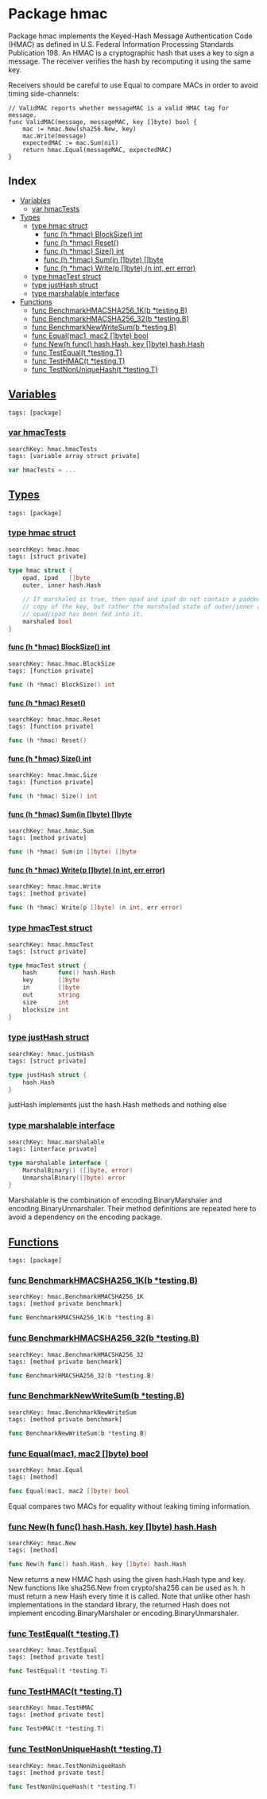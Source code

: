 # Package hmac

Package hmac implements the Keyed-Hash Message Authentication Code (HMAC) as defined in U.S. Federal Information Processing Standards Publication 198. An HMAC is a cryptographic hash that uses a key to sign a message. The receiver verifies the hash by recomputing it using the same key. 

Receivers should be careful to use Equal to compare MACs in order to avoid timing side-channels: 

```
// ValidMAC reports whether messageMAC is a valid HMAC tag for message.
func ValidMAC(message, messageMAC, key []byte) bool {
	mac := hmac.New(sha256.New, key)
	mac.Write(message)
	expectedMAC := mac.Sum(nil)
	return hmac.Equal(messageMAC, expectedMAC)
}

```
## Index

* [Variables](#var)
    * [var hmacTests](#hmacTests)
* [Types](#type)
    * [type hmac struct](#hmac)
        * [func (h *hmac) BlockSize() int](#hmac.BlockSize)
        * [func (h *hmac) Reset()](#hmac.Reset)
        * [func (h *hmac) Size() int](#hmac.Size)
        * [func (h *hmac) Sum(in []byte) []byte](#hmac.Sum)
        * [func (h *hmac) Write(p []byte) (n int, err error)](#hmac.Write)
    * [type hmacTest struct](#hmacTest)
    * [type justHash struct](#justHash)
    * [type marshalable interface](#marshalable)
* [Functions](#func)
    * [func BenchmarkHMACSHA256_1K(b *testing.B)](#BenchmarkHMACSHA256_1K)
    * [func BenchmarkHMACSHA256_32(b *testing.B)](#BenchmarkHMACSHA256_32)
    * [func BenchmarkNewWriteSum(b *testing.B)](#BenchmarkNewWriteSum)
    * [func Equal(mac1, mac2 []byte) bool](#Equal)
    * [func New(h func() hash.Hash, key []byte) hash.Hash](#New)
    * [func TestEqual(t *testing.T)](#TestEqual)
    * [func TestHMAC(t *testing.T)](#TestHMAC)
    * [func TestNonUniqueHash(t *testing.T)](#TestNonUniqueHash)


## <a id="var" href="#var">Variables</a>

```
tags: [package]
```

### <a id="hmacTests" href="#hmacTests">var hmacTests</a>

```
searchKey: hmac.hmacTests
tags: [variable array struct private]
```

```Go
var hmacTests = ...
```

## <a id="type" href="#type">Types</a>

```
tags: [package]
```

### <a id="hmac" href="#hmac">type hmac struct</a>

```
searchKey: hmac.hmac
tags: [struct private]
```

```Go
type hmac struct {
	opad, ipad   []byte
	outer, inner hash.Hash

	// If marshaled is true, then opad and ipad do not contain a padded
	// copy of the key, but rather the marshaled state of outer/inner after
	// opad/ipad has been fed into it.
	marshaled bool
}
```

#### <a id="hmac.BlockSize" href="#hmac.BlockSize">func (h *hmac) BlockSize() int</a>

```
searchKey: hmac.hmac.BlockSize
tags: [function private]
```

```Go
func (h *hmac) BlockSize() int
```

#### <a id="hmac.Reset" href="#hmac.Reset">func (h *hmac) Reset()</a>

```
searchKey: hmac.hmac.Reset
tags: [function private]
```

```Go
func (h *hmac) Reset()
```

#### <a id="hmac.Size" href="#hmac.Size">func (h *hmac) Size() int</a>

```
searchKey: hmac.hmac.Size
tags: [function private]
```

```Go
func (h *hmac) Size() int
```

#### <a id="hmac.Sum" href="#hmac.Sum">func (h *hmac) Sum(in []byte) []byte</a>

```
searchKey: hmac.hmac.Sum
tags: [method private]
```

```Go
func (h *hmac) Sum(in []byte) []byte
```

#### <a id="hmac.Write" href="#hmac.Write">func (h *hmac) Write(p []byte) (n int, err error)</a>

```
searchKey: hmac.hmac.Write
tags: [method private]
```

```Go
func (h *hmac) Write(p []byte) (n int, err error)
```

### <a id="hmacTest" href="#hmacTest">type hmacTest struct</a>

```
searchKey: hmac.hmacTest
tags: [struct private]
```

```Go
type hmacTest struct {
	hash      func() hash.Hash
	key       []byte
	in        []byte
	out       string
	size      int
	blocksize int
}
```

### <a id="justHash" href="#justHash">type justHash struct</a>

```
searchKey: hmac.justHash
tags: [struct private]
```

```Go
type justHash struct {
	hash.Hash
}
```

justHash implements just the hash.Hash methods and nothing else 

### <a id="marshalable" href="#marshalable">type marshalable interface</a>

```
searchKey: hmac.marshalable
tags: [interface private]
```

```Go
type marshalable interface {
	MarshalBinary() ([]byte, error)
	UnmarshalBinary([]byte) error
}
```

Marshalable is the combination of encoding.BinaryMarshaler and encoding.BinaryUnmarshaler. Their method definitions are repeated here to avoid a dependency on the encoding package. 

## <a id="func" href="#func">Functions</a>

```
tags: [package]
```

### <a id="BenchmarkHMACSHA256_1K" href="#BenchmarkHMACSHA256_1K">func BenchmarkHMACSHA256_1K(b *testing.B)</a>

```
searchKey: hmac.BenchmarkHMACSHA256_1K
tags: [method private benchmark]
```

```Go
func BenchmarkHMACSHA256_1K(b *testing.B)
```

### <a id="BenchmarkHMACSHA256_32" href="#BenchmarkHMACSHA256_32">func BenchmarkHMACSHA256_32(b *testing.B)</a>

```
searchKey: hmac.BenchmarkHMACSHA256_32
tags: [method private benchmark]
```

```Go
func BenchmarkHMACSHA256_32(b *testing.B)
```

### <a id="BenchmarkNewWriteSum" href="#BenchmarkNewWriteSum">func BenchmarkNewWriteSum(b *testing.B)</a>

```
searchKey: hmac.BenchmarkNewWriteSum
tags: [method private benchmark]
```

```Go
func BenchmarkNewWriteSum(b *testing.B)
```

### <a id="Equal" href="#Equal">func Equal(mac1, mac2 []byte) bool</a>

```
searchKey: hmac.Equal
tags: [method]
```

```Go
func Equal(mac1, mac2 []byte) bool
```

Equal compares two MACs for equality without leaking timing information. 

### <a id="New" href="#New">func New(h func() hash.Hash, key []byte) hash.Hash</a>

```
searchKey: hmac.New
tags: [method]
```

```Go
func New(h func() hash.Hash, key []byte) hash.Hash
```

New returns a new HMAC hash using the given hash.Hash type and key. New functions like sha256.New from crypto/sha256 can be used as h. h must return a new Hash every time it is called. Note that unlike other hash implementations in the standard library, the returned Hash does not implement encoding.BinaryMarshaler or encoding.BinaryUnmarshaler. 

### <a id="TestEqual" href="#TestEqual">func TestEqual(t *testing.T)</a>

```
searchKey: hmac.TestEqual
tags: [method private test]
```

```Go
func TestEqual(t *testing.T)
```

### <a id="TestHMAC" href="#TestHMAC">func TestHMAC(t *testing.T)</a>

```
searchKey: hmac.TestHMAC
tags: [method private test]
```

```Go
func TestHMAC(t *testing.T)
```

### <a id="TestNonUniqueHash" href="#TestNonUniqueHash">func TestNonUniqueHash(t *testing.T)</a>

```
searchKey: hmac.TestNonUniqueHash
tags: [method private test]
```

```Go
func TestNonUniqueHash(t *testing.T)
```

